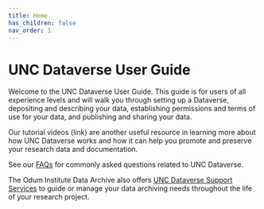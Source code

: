 ```yaml
---
title: Home
has_children: false
nav_order: 1
---
```

<script src="https://unpkg.com/vanilla-back-to-top@7.2.1/dist/vanilla-back-to-top.min.js"></script>
<script>addBackToTop({
  diameter: 56,
  backgroundColor: 'rgb(75, 156, 211)',
  textColor: '#fff'
})</script>

# UNC Dataverse User Guide

Welcome to the UNC Dataverse User Guide. This guide is for users of all experience levels and will walk you through setting up a Dataverse, depositing and describing your data, establishing permissions and terms of use for your data, and publishing and sharing your data. 
<p></p>
Our tutorial videos (link) are another useful resource in learning more about how UNC Dataverse works and how it can help you promote and preserve your research data and documentation. 
<p></p>
See our <a href="https://agooch.github.io/testsite/faqs.html">FAQs</a> for commonly asked questions related to UNC Dataverse.
<p></p>
The Odum Institute Data Archive also offers <a href="https://odum.unc.edu/archive/#archive5">UNC Dataverse Support Services</a> to guide or manage your data archiving needs throughout the life of your research project. 

